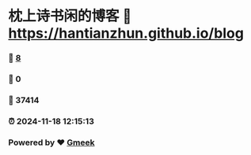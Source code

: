 # 枕上诗书闲的博客 :link: https://hantianzhun.github.io/blog 
### :page_facing_up: [8](https://hantianzhun.github.io/blog/tag.html) 
### :speech_balloon: 0 
### :hibiscus: 37414 
### :alarm_clock: 2024-11-18 12:15:13 
### Powered by :heart: [Gmeek](https://github.com/Meekdai/Gmeek)
